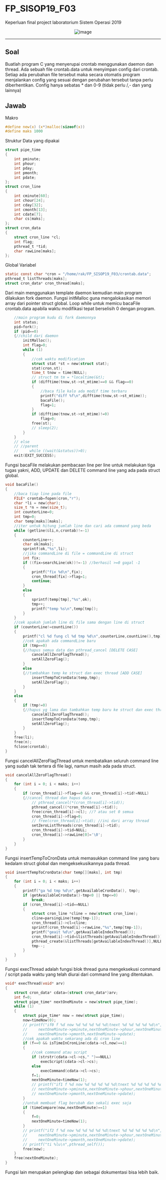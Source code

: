 # FP_SISOP19_F03
Keperluan final project laboratorium Sistem Operasi 2019

<center>

![image](fp.jpg "fp")

</center>

---

## Soal

Buatlah program C yang menyerupai crontab menggunakan daemon dan thread. Ada sebuah file crontab.data untuk menyimpan config dari crontab. Setiap ada perubahan file tersebut maka secara otomatis program menjalankan config yang sesuai dengan perubahan tersebut tanpa perlu diberhentikan. Config hanya sebatas * dan 0-9 (tidak perlu /,- dan yang lainnya)

## Jawab

Makro
```c
#define new(x) (x*)malloc(sizeof(x))
#define maks 1000
```

Struktur Data yang dipakai
```c
struct pipe_time
{
    int pminute;
    int phour;
    int pday;
    int pmonth;
    int pdate;
};
struct cron_line
{
    int cminute[60];
    int chour[24];
    int cday[32];
    int cmonth[13];
    int cdate[7];
    char cs[maks];
};
struct cron_data
{
    struct cron_line *cl;
    int flag;
    pthread_t *tid;
    char rawLine[maks];
};
```

Global Variabel
```c
static const char *cron = "/home/rak/FP_SISOP19_F03/crontab.data";
pthread_t listThreads[maks];
struct cron_data* cron_thread[maks];
```

Dari main menggunakan template daemon kemudian main program dilakukan fork daemon. Fungsi initMalloc guna mengalokasikan memori array dari pointer struct global. Loop while untuk memicu bacaFile crontab.data apabila waktu modifikasi tepat berselisih 0 dengan program.
```c
    //main program kudu di fork daemonnya
    int status;
    pid=fork();
    if (pid==0)
    {//child dari daemon
        initMalloc();
        int flag=0;
        while (1)
        {
            //cek waktu modification
            struct stat *st = new(struct stat);
            stat(cron,st);
            time_t tnow = time(NULL);
            // struct tm tm = *localtime(&t);
            if (difftime(tnow,st->st_mtime)==0 && flag==0)
            {
                //baca file kalo ada modif time terbaru
                printf("diff %f\n",difftime(tnow,st->st_mtime));
                bacaFile();
                flag=1;
            }
            if (difftime(tnow,st->st_mtime)!=0)
                flag=0;
            free(st);
            // sleep(2);
        }
    }
    // else
    // //parent
    //     while ((wait(&status))>0);
    exit(EXIT_SUCCESS);
```

Fungsi bacaFile melakukan pembacaan line per line untuk melakukan tiga tugas yakni, ADD, UPDATE dan DELETE command line yang ada pada struct global.
```c
void bacaFile()
{
    //baca tiap line pada file
    FILE* crontab=fopen(cron,"r");
    char *li = new(char);
    size_t *n = new(size_t);
    int counterLine=0;
    int tmp=0;
    char temp[maks][maks];
    //iter untuk hitung jumlah line dan cari ada command yang beda
    while (getline(&li,n,crontab)!=-1)
    {
        counterLine++;
        char ok[maks];
        sprintf(ok,"%s",li);
        //jika commandLine di file = commandLine di struct
        int fix;
        if ((fix=searchLine(ok))!=-1) //berhasil >=0 gagal -1
        {
            printf("fix %d\n",fix);
            cron_thread[fix]->flag=1;
            continue;
        }
        else
        {
            sprintf(temp[tmp],"%s",ok);
            tmp++;
            printf("temp %s\n",temp[tmp]);
        }
    }
    //cek apakah jumlah line di file sama dengan line di struct
    if (counterLine!=countLine())
    {
        printf("cl %d fung cl %d tmp %d\n",counterLine,countLine(),tmp);
        //cek apakah ada commandLine baru
        if (tmp==0)
        {//hapus semua data dan pthread_cancel [DELETE CASE]
            cancelAllZeroFlagThread();
            setAllZeroFlag();
        }
        else
        {//tambahkan temp ke struct dan exec thread [ADD CASE]
            insertTempToCronData(temp,tmp);
            setAllZeroFlag();
        }
    }
    else
    {
        if (tmp!=0)
        {//hapus yg lama dan tambahkan temp baru ke struct dan exec thread [UPDATE CASE]
            cancelAllZeroFlagThread();
            insertTempToCronData(temp,tmp);
            setAllZeroFlag();            
        }
    } 
    free(li);
    free(n);
    fclose(crontab);
}
```

Fungsi cancelAllZeroFlagThread untuk membatalkan seluruh command line yang sudah tak tertera di file lagi, namun masih ada pada struct.
```c
void cancelAllZeroFlagThread()
{
    for (int i = 0; i < maks; i++)
    {
        if (cron_thread[i]->flag==0 && cron_thread[i]->tid!=NULL)
        {//cancel thread dan hapus data
            // pthread_cancel(*(cron_thread[i]->tid));
            pthread_cancel((*cron_thread[i]->tid));
            free(cron_thread[i]->cl); //? atau set 0 semua
            cron_thread[i]->flag=0;
            // free(cron_thread[i]->tid); //ini dari array thread
            setZeroListThreads(cron_thread[i]->tid);
            cron_thread[i]->tid=NULL;
            cron_thread[i]->rawLine[0]='\0';
        }
    }
}
```

Fungsi insertTempToCronData untuk memasukkan command line yang baru kedalam struct global dan mengeksekusikannya pada thread.
```c
void insertTempToCronData(char temp[][maks], int tmp)
{
    for (int i = 0; i < maks; i++)
    {
        printf("ga %d tmp %d\n",getAvailableCronData(), tmp);
        if (getAvailableCronData()-tmp<0 || tmp<=0)
            break;
        if (cron_thread[i]->tid==NULL)
        {
            struct cron_line *cline = new(struct cron_line);
            cline=parsingLine(temp[tmp-1]);
            cron_thread[i]->cl=cline;
            sprintf(cron_thread[i]->rawLine,"%s",temp[tmp-1]);
            printf("geait %d\n",getAvailableIndexThread());
            cron_thread[i]->tid=&listThreads[getAvailableIndexThread()];
            pthread_create(&listThreads[getAvailableIndexThread()],NULL,execThread,(void*)cron_thread[i]);
            tmp--;
        }
    }   
}
```

Fungsi execThread adalah fungsi blok thread guna mengeksekusi command / script pada waktu yang telah diurai dari command line yang ditentukan.
```c
void* execThread(void* arv)
{
    struct cron_data* cdata=(struct cron_data*)arv;
    int f=0;
    struct pipe_time* nextOneMinute = new(struct pipe_time);
    while (1)
    {
        struct pipe_time* now = new(struct pipe_time);
        now=timeNow(0);
        // printf("if0 f %d now %d %d %d %d %d\tnext %d %d %d %d %d\n",f,now->pminute,now->phour,now->pday,now->pmonth,now->pdate,
        //     nextOneMinute->pminute,nextOneMinute->phour,nextOneMinute->pday,
        //     nextOneMinute->pmonth,nextOneMinute->pdate);
        //cek apakah waktu sekarang ada di cron line
        if (f==0 && isTimeInCronLine(cdata->cl,now)==1)
        {
            //cek command atau script
            if (strstr(cdata->cl->cs," ")==NULL)
                execScript(cdata->cl->cs);
            else
                execCommand(cdata->cl->cs);
            f=1;
            nextOneMinute=timeNow(1);
            // printf("if1 f %d now %d %d %d %d %d\tnext %d %d %d %d %d\n",f,now->pminute,now->phour,now->pday,now->pmonth,now->pdate,
            // nextOneMinute->pminute,nextOneMinute->phour,nextOneMinute->pday,
            // nextOneMinute->pmonth,nextOneMinute->pdate);
        }
        //untuk membuat flag berubah dan sekali exec saja
        if (timeCompare(now,nextOneMinute)==1)
        {
            f=0;
            nextOneMinute=timeNow(1);
        }
        // printf("if2 f %d now %d %d %d %d %d\tnext %d %d %d %d %d\n",f,now->pminute,now->phour,now->pday,now->pmonth,now->pdate,
        //     nextOneMinute->pminute,nextOneMinute->phour,nextOneMinute->pday,
        //     nextOneMinute->pmonth,nextOneMinute->pdate);
        // printf("ti %lu\n",pthread_self());
        free(now);
    }
    free(nextOneMinute);
}
```

Fungsi lain merupakan pelengkap dan sebagai dokumentasi bisa lebih baik.